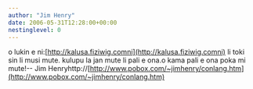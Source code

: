 ```yaml
---
author: "Jim Henry"
date: 2006-05-31T12:28:00+00:00
nestinglevel: 0
---
```

o lukin e ni:[http://kalusa.fiziwig.comni](http://kalusa.fiziwig.comni) li toki sin li musi mute. kulupu la jan mute li pali e ona.o kama pali e ona poka mi mute!--
Jim Henryhttp://[http://www.pobox.com/~jimhenry/conlang.htm](http://www.pobox.com/~jimhenry/conlang.htm)